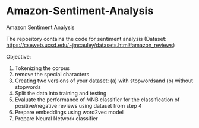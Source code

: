 # Amazon-Sentiment-Analysis
Amazon Sentiment Analysis

The repository contains the code for sentiment analysis (Dataset: https://cseweb.ucsd.edu/~jmcauley/datasets.html#amazon_reviews)

Objective:
1. Tokenizing the corpus
2. remove the special characters
3. Creating two versions of your dataset: (a) with stopwordsand (b) without stopwords
4. Split the data into training and testing
5. Evaluate the performance of MNB classifier for the classification of positive/negative reviews using dataset from step 4
6. Prepare embeddings using word2vec model
7. Prepare Neural Network classifier
